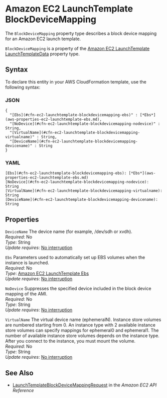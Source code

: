 # Amazon EC2 LaunchTemplate BlockDeviceMapping<a name="aws-properties-ec2-launchtemplate-blockdevicemapping"></a>

<a name="aws-properties-ec2-launchtemplate-blockdevicemapping-description"></a>The `BlockDeviceMapping` property type describes a block device mapping for an Amazon EC2 launch template\.

<a name="aws-properties-ec2-launchtemplate-blockdevicemapping-inheritance"></a> `BlockDeviceMapping` is a property of the [Amazon EC2 LaunchTemplate LaunchTemplateData](aws-properties-ec2-launchtemplate-launchtemplatedata.md) property type\.

## Syntax<a name="aws-properties-ec2-launchtemplate-blockdevicemapping-syntax"></a>

To declare this entity in your AWS CloudFormation template, use the following syntax:

### JSON<a name="aws-properties-ec2-launchtemplate-blockdevicemapping-syntax.json"></a>

```
{
  "[Ebs](#cfn-ec2-launchtemplate-blockdevicemapping-ebs)" : [*Ebs*](aws-properties-ec2-launchtemplate-ebs.md),
  "[NoDevice](#cfn-ec2-launchtemplate-blockdevicemapping-nodevice)" : String,
  "[VirtualName](#cfn-ec2-launchtemplate-blockdevicemapping-virtualname)" : String,
  "[DeviceName](#cfn-ec2-launchtemplate-blockdevicemapping-devicename)" : String
}
```

### YAML<a name="aws-properties-ec2-launchtemplate-blockdevicemapping-syntax.yaml"></a>

```
[Ebs](#cfn-ec2-launchtemplate-blockdevicemapping-ebs): [*Ebs*](aws-properties-ec2-launchtemplate-ebs.md)
[NoDevice](#cfn-ec2-launchtemplate-blockdevicemapping-nodevice): String
[VirtualName](#cfn-ec2-launchtemplate-blockdevicemapping-virtualname): String
[DeviceName](#cfn-ec2-launchtemplate-blockdevicemapping-devicename): String
```

## Properties<a name="aws-properties-ec2-launchtemplate-blockdevicemapping-properties"></a>

`DeviceName`  <a name="cfn-ec2-launchtemplate-blockdevicemapping-devicename"></a>
The device name \(for example, /dev/sdh or xvdh\)\.  
 *Required*: No  
 *Type*: String  
 *Update requires*: [No interruption](using-cfn-updating-stacks-update-behaviors.md#update-no-interrupt) 

`Ebs`  <a name="cfn-ec2-launchtemplate-blockdevicemapping-ebs"></a>
Parameters used to automatically set up EBS volumes when the instance is launched\.  
 *Required*: No  
 *Type*: [Amazon EC2 LaunchTemplate Ebs](aws-properties-ec2-launchtemplate-ebs.md)  
 *Update requires*: [No interruption](using-cfn-updating-stacks-update-behaviors.md#update-no-interrupt) 

`NoDevice`  <a name="cfn-ec2-launchtemplate-blockdevicemapping-nodevice"></a>
Suppresses the specified device included in the block device mapping of the AMI\.  
 *Required*: No  
 *Type*: String  
 *Update requires*: [No interruption](using-cfn-updating-stacks-update-behaviors.md#update-no-interrupt) 

`VirtualName`  <a name="cfn-ec2-launchtemplate-blockdevicemapping-virtualname"></a>
The virtual device name \(ephemeralN\)\. Instance store volumes are numbered starting from 0\. An instance type with 2 available instance store volumes can specify mappings for ephemeral0 and ephemeral1\. The number of available instance store volumes depends on the instance type\. After you connect to the instance, you must mount the volume\.  
 *Required*: No  
 *Type*: String  
 *Update requires*: [No interruption](using-cfn-updating-stacks-update-behaviors.md#update-no-interrupt) 

## See Also<a name="aws-properties-ec2-launchtemplate-blockdevicemapping-seealso"></a>
+ [LaunchTemplateBlockDeviceMappingRequest](https://docs.aws.amazon.com/AWSEC2/latest/APIReference/API_LaunchTemplateBlockDeviceMappingRequest.html) in the *Amazon EC2 API Reference*